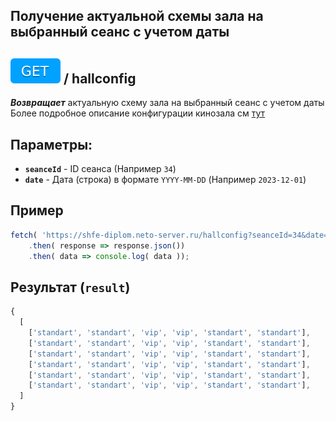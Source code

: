 ## Получение актуальной схемы зала на выбранный сеанс с учетом даты

## ![GET](../img/get.svg) / hallconfig

**_Возвращает_** актуальную схему зала на выбранный сеанс с учетом даты  
Более подробное описание конфигурации кинозала см [тут](alldata.md/#%D0%BA%D0%BE%D0%BD%D1%84%D0%B8%D0%B3%D1%83%D1%80%D0%B0%D1%86%D0%B8%D1%8F-%D0%BF%D0%BE%D1%81%D0%B0%D0%B4%D0%BE%D1%87%D0%BD%D1%8B%D1%85-%D0%BC%D0%B5%D1%81%D1%82-%D0%B2-%D0%B7%D0%B0%D0%BB%D0%B5-hall_config)

## Параметры:

- **`seanceId`** - ID сеанса (Например `34`)
- **`date`** - Дата (строка) в формате `YYYY-MM-DD` (Например `2023-12-01`)

## Пример

```javascript
fetch( 'https://shfe-diplom.neto-server.ru/hallconfig?seanceId=34&date=2023-12-01' )
    .then( response => response.json())
    .then( data => console.log( data ));
```

## Результат (`result`)

```javascript  
{  
  [
    ['standart', 'standart', 'vip', 'vip', 'standart', 'standart'],
    ['standart', 'standart', 'vip', 'vip', 'standart', 'standart'],
    ['standart', 'standart', 'vip', 'vip', 'standart', 'standart'],
    ['standart', 'standart', 'vip', 'vip', 'standart', 'standart'],
    ['standart', 'standart', 'vip', 'vip', 'standart', 'standart'],
    ['standart', 'standart', 'vip', 'vip', 'standart', 'standart'],
  ] 
}  
```
